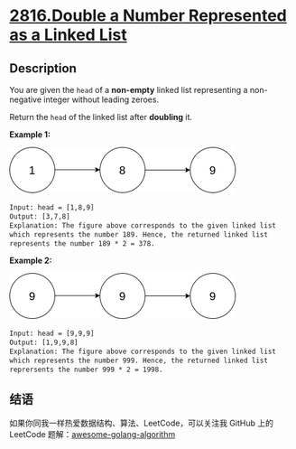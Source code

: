 # [2816.Double a Number Represented as a Linked List][title]

## Description
You are given the `head` of a **non-empty** linked list representing a non-negative integer without leading zeroes.

Return the `head` of the linked list after **doubling** it.

**Example 1:**  

![1](./example.png)

```
Input: head = [1,8,9]
Output: [3,7,8]
Explanation: The figure above corresponds to the given linked list which represents the number 189. Hence, the returned linked list represents the number 189 * 2 = 378.
```

**Example 2:**  

![2](./example2.png)

```
Input: head = [9,9,9]
Output: [1,9,9,8]
Explanation: The figure above corresponds to the given linked list which represents the number 999. Hence, the returned linked list reprersents the number 999 * 2 = 1998. 
```

## 结语

如果你同我一样热爱数据结构、算法、LeetCode，可以关注我 GitHub 上的 LeetCode 题解：[awesome-golang-algorithm][me]

[title]: https://leetcode.com/problems/double-a-number-represented-as-a-linked-list
[me]: https://github.com/kylesliu/awesome-golang-algorithm

